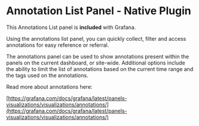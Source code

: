 # Annotation List Panel - Native Plugin

This Annotations List panel is **included** with Grafana.

Using the annotations list panel, you can quickly collect, filter and access annotations for easy reference or referral.

The annotations panel can be used to show annotations present within the panels on the current dashboard, or site-wide. Additional options include the ability to limit the list of annotations based on the current time range and the tags used on the annotations.

Read more about annotations here:

[https://grafana.com/docs/grafana/latest/panels-visualizations/visualizations/annotations/](https://grafana.com/docs/grafana/latest/panels-visualizations/visualizations/annotations/)

